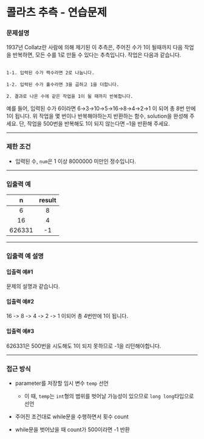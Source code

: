 # 콜라츠 추측 - 연습문제

### 문제설명

1937년 Collatz란 사람에 의해 제기된 이 추측은, 주어진 수가 1이 될때까지 다음 작업을 반복하면, 모든 수를 1로 만들 수 있다는 추측입니다. 작업은 다음과 같습니다.

  ```

  1-1. 입력된 수가 짝수라면 2로 나눕니다. 

  1-2. 입력된 수가 홀수라면 3을 곱하고 1을 더합니다.

  2. 결과로 나온 수에 같은 작업을 1이 될 때까지 반복합니다.

  ```

예를 들어, 입력된 수가 6이라면 6→3→10→5→16→8→4→2→1 이 되어 총 8번 만에 1이 됩니다. 위 작업을 몇 번이나 반복해야하는지 반환하는 함수, solution을 완성해 주세요. 단, 작업을 500번을 반복해도 1이 되지 않는다면 –1을 반환해 주세요.

---

### 제한 조건

  - 입력된 수, `num`은 1 이상 8000000 미만인 정수입니다.

---

### 입출력 예

| n | result |
|:---:|:---:|
| 6 | 8 |
| 16 | 4 |
| 626331 | -1 |

---

### 입출력 예 설명

#### 입출력 예#1

문제의 설명과 같습니다.

#### 입출력 예#2

16 -> 8 -> 4 -> 2 -> 1 이되어 총 4번만에 1이 됩니다.

#### 입출력 예#3

626331은 500번을 시도해도 1이 되지 못하므로 -1을 리턴해야합니다.

---

### 접근 방식

  - parameter를 저장할 임시 변수 `temp` 선언

    - 이 때, `temp`는 `int`형의 범위를 벗어날 가능성이 있으므로 `long long`타입으로 선언

  - 주어진 조건대로 while문을 수행하면서 횟수 count

  - while문을 벗어났을 때 count가 500이라면 -1 반환